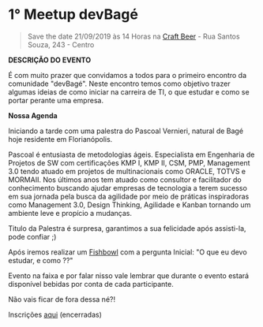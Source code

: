 # 1° Meetup devBagé

> Save the date 21/09/2019 às 14 Horas na [Craft Beer](https://www.google.com/maps/place/R.+Santos+Souza,+243+-+Centro,+Bagé+-+RS,+96400-320/@-31.334678,-54.102665,17z/data=!3m1!4b1!4m5!3m4!1s0x9506756b91108e71:0x3783fa2e286852a8!8m2!3d-31.334678!4d-54.102665) - Rua Santos Souza, 243 - Centro

**DESCRIÇÃO DO EVENTO**

É com muito prazer que convidamos a todos para o primeiro encontro da comunidade "devBagé".
Neste encontro temos como objetivo trazer algumas ideias de como iniciar na carreira de TI, o que estudar e como se portar perante uma empresa.

**Nossa Agenda**

Iniciando a tarde com uma palestra do Pascoal Vernieri, natural de Bagé hoje residente em Florianópolis.

Pascoal é entusiasta de metodologias ágeis. Especialista em Engenharia de Projetos de SW com certificações KMP I, KMP II, CSM, PMP, Management 3.0 tendo atuado em projetos de multinacionais como ORACLE, TOTVS e MORMAII. Nos últimos anos tem atuado como consultor e facilitador do conhecimento buscando ajudar empresas de tecnologia a terem sucesso em sua jornada pela busca da agilidade por meio de práticas inspiradoras como Management 3.0, Design Thinking, Agilidade e Kanban tornando um ambiente leve e propício a mudanças.

Titulo da Palestra é surpresa, garantimos a sua felicidade após assisti-la, pode confiar ;)

Após iremos realizar um [Fishbowl](http://agiletrendsbr.com/fishbowls/) com a pergunta Inicial: "O que eu devo estudar, e como ??"

Evento na faixa e por falar nisso vale lembrar que durante o evento estará disponível bebidas por conta de cada participante.

Não vais ficar de fora dessa né?!

Inscrições [aqui](https://www.sympla.com.br/1-meetup-devbage__634580) (encerradas)
